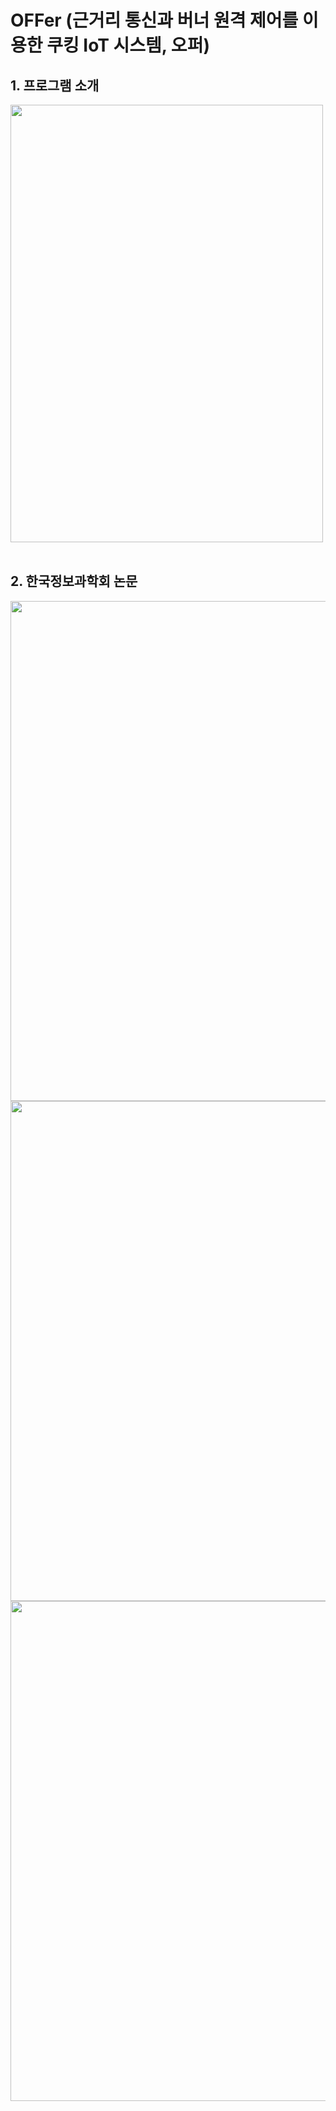 OFFer (근거리 통신과 버너 원격 제어를 이용한 쿠킹 IoT 시스템, 오퍼)
=============

## 1. 프로그램 소개
<img width="500" height="700" src="https://user-images.githubusercontent.com/37864097/92720268-56cf5780-f39f-11ea-8644-7a41bb1f9fa9.png">
<br/><br/>

## 2. 한국정보과학회 논문
<img width="600" height="800" src="https://user-images.githubusercontent.com/37864097/92720266-5636c100-f39f-11ea-807e-57c218051712.png">
<br/>

<img width="600" height="800" src="https://user-images.githubusercontent.com/37864097/92720265-559e2a80-f39f-11ea-95d0-b325a3136c52.png">
<br/>
<img width="600" height="800" src="https://user-images.githubusercontent.com/37864097/92720482-9eee7a00-f39f-11ea-89c8-45b7549352f2.png">
<br/>
